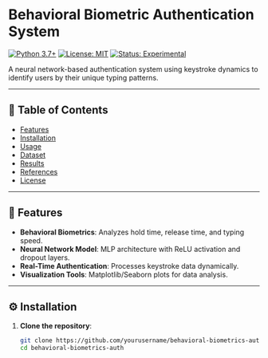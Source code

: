 # Behavioral Biometric Authentication System

[![Python 3.7+](https://img.shields.io/badge/python-3.7%2B-blue.svg)](https://www.python.org/downloads/)
[![License: MIT](https://img.shields.io/badge/License-MIT-yellow.svg)](https://opensource.org/licenses/MIT)
[![Status: Experimental](https://img.shields.io/badge/Status-Experimental-orange)](https://github.com/yourusername/behavioral-biometrics-auth)

A neural network-based authentication system using keystroke dynamics to identify users by their unique typing patterns.

---

## 📖 Table of Contents
- [Features](#-features)
- [Installation](#-installation)
- [Usage](#-usage)
- [Dataset](#-dataset)
- [Results](#-results)
- [References](#-references)
- [License](#-license)

---

## 🌟 Features
- **Behavioral Biometrics**: Analyzes hold time, release time, and typing speed.
- **Neural Network Model**: MLP architecture with ReLU activation and dropout layers.
- **Real-Time Authentication**: Processes keystroke data dynamically.
- **Visualization Tools**: Matplotlib/Seaborn plots for data analysis.

---

## ⚙️ Installation
1. **Clone the repository**:
   ```bash
   git clone https://github.com/yourusername/behavioral-biometrics-auth.git
   cd behavioral-biometrics-auth
